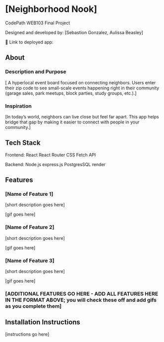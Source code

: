 # [Neighborhood Nook]

CodePath WEB103 Final Project

Designed and developed by: [Sebastion Gonzalez, Aulissa Beasley]

🔗 Link to deployed app:

## About

### Description and Purpose

[ A hyperlocal event board focused on connecting neighbors. Users enter their zip code to see small-scale events happening right in their community (garage sales, park meetups, block parties, study groups, etc.).]

### Inspiration

[In today’s world, neighbors can live close but feel far apart. This app helps bridge that gap by making it easier to connect with people in your community.]

## Tech Stack

Frontend:
React
React Router
CSS
Fetch API

Backend:
Node.js
express.js
PostgresSQL
render

## Features

### [Name of Feature 1]

[short description goes here]

[gif goes here]

### [Name of Feature 2]

[short description goes here]

[gif goes here]

### [Name of Feature 3]

[short description goes here]

[gif goes here]

### [ADDITIONAL FEATURES GO HERE - ADD ALL FEATURES HERE IN THE FORMAT ABOVE; you will check these off and add gifs as you complete them]

## Installation Instructions

[instructions go here]
